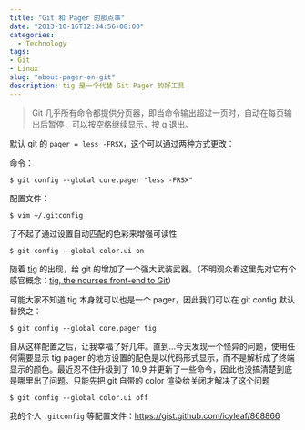 ```yaml
---
title: "Git 和 Pager 的那点事"
date: "2013-10-16T12:34:56+08:00"
categories:
  - Technology
tags:
- Git
- Linux
slug: "about-pager-on-git"
description: tig 是一个代替 Git Pager 的好工具
---
```


 > Git 几乎所有命令都提供分页器，即当命令输出超过一页时，自动在每页输出后暂停，可以按空格继续显示，按 q 退出。

默认 git 的 `pager = less -FRSX`，这个可以通过两种方式更改：

命令：

```
$ git config --global core.pager "less -FRSX"

```
配置文件：

```
$ vim ~/.gitconfig
```

了不起了通过设置自动匹配的色彩来增强可读性

```
$ git config --global color.ui on
```

随着 [tig](http://jonas.nitro.dk/tig) 的出现，给 git 的增加了一个强大武装武器。（不明观众看这里先对它有个感官概念：[tig, the ncurses front-end to Git](http://gitready.com/advanced/2009/07/31/tig-the-ncurses-front-end-to-git.html)）

可能大家不知道 tig 本身就可以也是一个 pager，因此我们可以在 git config 默认替换之：

```
$ git config --global core.pager tig
```

自从这样配置之后，让我幸福了好几年。直到...今天发现一个怪异的问题，使用任何需要显示 tig pager 的地方设置的配色是以代码形式显示，而不是解析成了终端显示的颜色。最近忍不住升级到了 10.9 并更新了一些命令，因此也没搞清楚到底是哪里出了问题。只能先把 git 自带的 color 渲染给关闭才解决了这个问题

```
$ git config --global color.ui off
```

我的个人 `.gitconfig` 等配置文件：https://gist.github.com/icyleaf/868866
